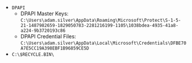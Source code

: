 - `DPAPI`
	- DPAPI Master Keys: `C:\Users\adam.silver\AppData\Roaming\Microsoft\Protect\S-1-5-21-1487982659-1829050783-2281216199-1105\1038bdea-4935-41a8-a224-9b3720193c86`
	- DPAPI Credential Files: `C:\Users\adam.silver\AppData\Local\Microsoft\Credentials\DFBE70A7E5CC19A398EBF1B96859CE5D`
- `C:\$RECYCLE.BIN\`
